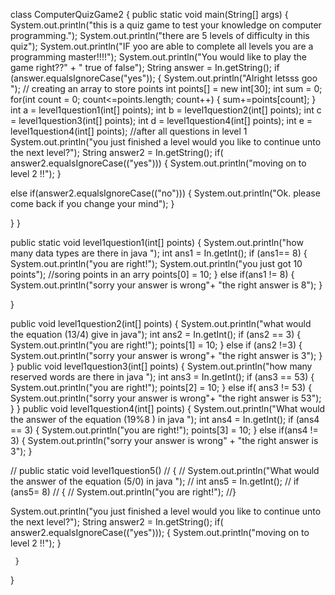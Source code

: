 class ComputerQuizGame2
{
  public static void main(String[] args)
  {
    System.out.println("this is a quiz game to test your knowledge on computer programming.");
    System.out.println("there are 5 levels of difficulty in this quiz");
    System.out.println("IF yoo are able to complete all levels you are a programming master!!!!");
    System.out.println("You would like to play the game right??" + " true of false");
   String answer = In.getString();
     if (answer.equalsIgnoreCase("yes"));
   {
     System.out.println("Alright letsss goo ");
     // creating an array to store points
     int points[] = new int[30];
       int sum = 0;
     for(int count = 0; count<=points.length; count++)
     { 
       sum+=points[count];
     }
int a = level1question1(int[] points);
int b = level1question2(int[] points);
int c = level1question3(int[] points);
int d = level1question4(int[] points);
int e = level1question4(int[] points);
     //after all questions in level 1
       System.out.println("you just finished a level would you like to continue unto the next level?");
  String answer2 = In.getString();
  if( answer2.equalsIgnoreCase(("yes")))
  {
System.out.println("moving on to level 2 !!");
  }
   
   else if(answer2.equalsIgnoreCase(("no")))
   {
     System.out.println("Ok. please come back if you change your mind");
   }
 
  }
  }
 
  public static void level1question1(int[] points)
  {
    System.out.println("how many data types are there in java ");
  int ans1 = In.getInt();
  if (ans1== 8)
  {
    System.out.println("you are right!");
    System.out.println("you just got 10 points");
    //soring points in an arry
  points[0] = 10;
  }
  else if(ans1 != 8)
  {
    System.out.println("sorry your answer is wrong"+ "the right answer is 8");
  }
   
 }

 public void level1question2(int[] points)
  {
    System.out.println("what would the equation (13/4) give in java");
  int ans2 = In.getInt();
  if (ans2 == 3)
  {
    System.out.println("you are right!");
    points[1] = 10;
  }
  else if (ans2 !=3)
  {
    System.out.println("sorry your answer is wrong"+ "the right answer is 3");
  }
}
  public void  level1question3(int[] points)
  {
    System.out.println("how many reserved words are there in java ");
  int ans3 = In.getInt();
  if (ans3 == 53)
  {
    System.out.println("you are right!");
    points[2] = 10;
  }
  else if( ans3 != 53)
  {
    System.out.println("sorry your answer is wrong"+ "the right answer is 53");
  }
  }
    public void level1question4(int[] points)
  {
    System.out.println("What would the answer of the equation (19%8 ) in java ");
  int ans4 = In.getInt();
  if (ans4 == 3)
  {
    System.out.println("you are right!");
    points[3] = 10;
  }
  else if(ans4 != 3)
  {
    System.out.println("sorry your answer is wrong" + "the right answer is 3");
  }
 
   //   public static void level1question5()
 // {
  //  System.out.println("What would the answer of the equation (5/0) in java ");
 // int ans5 = In.getInt();
 // if (ans5= 8)
 // {
 //   System.out.println("you are right!");
  //}
  
  System.out.println("you just finished a level would you like to continue unto the next level?");
  String answer2 = In.getString();
  if( answer2.equalsIgnoreCase(("yes")));
  {
System.out.println("moving on to level 2 !!");
  }

     }
}
  
